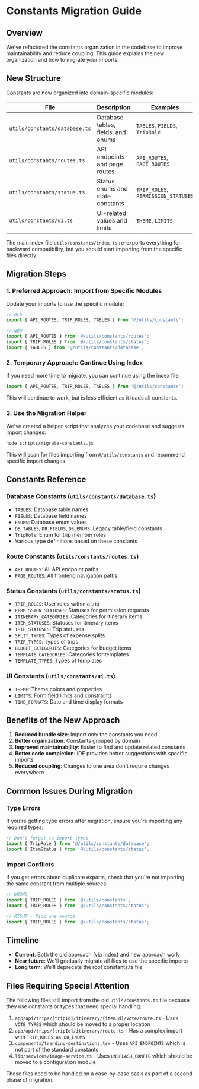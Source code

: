 # Constants Migration Guide

## Overview

We've refactored the constants organization in the codebase to improve maintainability and reduce coupling. This guide explains the new organization and how to migrate your imports.

## New Structure

Constants are now organized into domain-specific modules:

| File                          | Description                        | Examples                            |
| ----------------------------- | ---------------------------------- | ----------------------------------- |
| `utils/constants/database.ts` | Database tables, fields, and enums | `TABLES`, `FIELDS`, `TripRole`      |
| `utils/constants/routes.ts`   | API endpoints and page routes      | `API_ROUTES`, `PAGE_ROUTES`         |
| `utils/constants/status.ts`   | Status enums and state constants   | `TRIP_ROLES`, `PERMISSION_STATUSES` |
| `utils/constants/ui.ts`       | UI-related values and limits       | `THEME`, `LIMITS`                   |

The main index file `utils/constants/index.ts` re-exports everything for backward compatibility, but you should start importing from the specific files directly.

## Migration Steps

### 1. Preferred Approach: Import from Specific Modules

Update your imports to use the specific module:

```ts
// OLD
import { API_ROUTES, TRIP_ROLES, TABLES } from '@/utils/constants';

// NEW
import { API_ROUTES } from '@/utils/constants/routes';
import { TRIP_ROLES } from '@/utils/constants/status';
import { TABLES } from '@/utils/constants/database';
```

### 2. Temporary Approach: Continue Using Index

If you need more time to migrate, you can continue using the index file:

```ts
import { API_ROUTES, TRIP_ROLES, TABLES } from '@/utils/constants';
```

This will continue to work, but is less efficient as it loads all constants.

### 3. Use the Migration Helper

We've created a helper script that analyzes your codebase and suggests import changes:

```bash
node scripts/migrate-constants.js
```

This will scan for files importing from `@/utils/constants` and recommend specific import changes.

## Constants Reference

### Database Constants (`utils/constants/database.ts`)

- `TABLES`: Database table names
- `FIELDS`: Database field names
- `ENUMS`: Database enum values
- `DB_TABLES`, `DB_FIELDS`, `DB_ENUMS`: Legacy table/field constants
- `TripRole`: Enum for trip member roles
- Various type definitions based on these constants

### Route Constants (`utils/constants/routes.ts`)

- `API_ROUTES`: All API endpoint paths
- `PAGE_ROUTES`: All frontend navigation paths

### Status Constants (`utils/constants/status.ts`)

- `TRIP_ROLES`: User roles within a trip
- `PERMISSION_STATUSES`: Statuses for permission requests
- `ITINERARY_CATEGORIES`: Categories for itinerary items
- `ITEM_STATUSES`: Statuses for itinerary items
- `TRIP_STATUSES`: Trip statuses
- `SPLIT_TYPES`: Types of expense splits
- `TRIP_TYPES`: Types of trips
- `BUDGET_CATEGORIES`: Categories for budget items
- `TEMPLATE_CATEGORIES`: Categories for templates
- `TEMPLATE_TYPES`: Types of templates

### UI Constants (`utils/constants/ui.ts`)

- `THEME`: Theme colors and properties
- `LIMITS`: Form field limits and constraints
- `TIME_FORMATS`: Date and time display formats

## Benefits of the New Approach

1. **Reduced bundle size**: Import only the constants you need
2. **Better organization**: Constants grouped by domain
3. **Improved maintainability**: Easier to find and update related constants
4. **Better code completion**: IDE provides better suggestions with specific imports
5. **Reduced coupling**: Changes to one area don't require changes everywhere

## Common Issues During Migration

### Type Errors

If you're getting type errors after migration, ensure you're importing any required types:

```ts
// Don't forget to import types
import { TripRole } from '@/utils/constants/database';
import { ItemStatus } from '@/utils/constants/status';
```

### Import Conflicts

If you get errors about duplicate exports, check that you're not importing the same constant from multiple sources:

```ts
// WRONG
import { TRIP_ROLES } from '@/utils/constants';
import { TRIP_ROLES } from '@/utils/constants/status';

// RIGHT - Pick one source
import { TRIP_ROLES } from '@/utils/constants/status';
```

## Timeline

- **Current**: Both the old approach (via index) and new approach work
- **Near future**: We'll gradually migrate all files to use the specific imports
- **Long term**: We'll deprecate the root constants.ts file

## Files Requiring Special Attention

The following files still import from the old `utils/constants.ts` file because they use constants or types that need special handling:

1. `app/api/trips/[tripId]/itinerary/[itemId]/vote/route.ts` - Uses `VOTE_TYPES` which should be moved to a proper location
2. `app/api/trips/[tripId]/itinerary/route.ts` - Has a complex import with `TRIP_ROLES as DB_ENUMS`
3. `components/trending-destinations.tsx` - Uses `API_ENDPOINTS` which is not part of the standard constants
4. `lib/services/image-service.ts` - Uses `UNSPLASH_CONFIG` which should be moved to a configuration module

These files need to be handled on a case-by-case basis as part of a second phase of migration.
